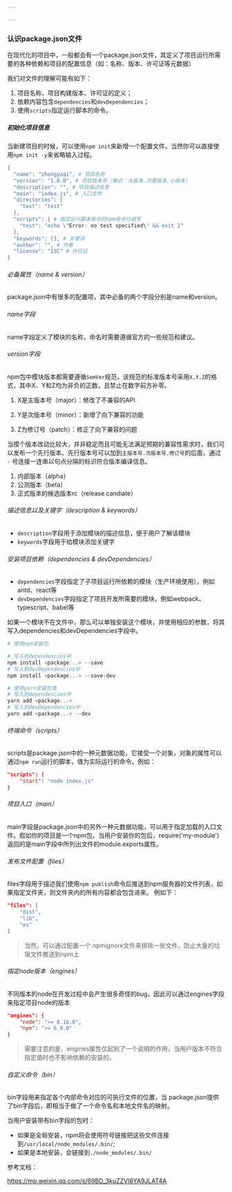 ```yaml
---

---
```


### 认识package.json文件

在现代化的项目中，一般都会有一个package.json文件，其定义了项目运行所需要的各种依赖和项目的配置信息（如：名称、版本、许可证等元数据）

我们对文件的理解可能有如下：
1. 项目名称、项目构建版本、许可证的定义；
2. 依赖内容包含`dependencies`和`devDependencies`；
3. 使用`scripts`指定运行脚本的命令。

##### 初始化项目信息

当新建项目的时候，可以使用`npm init`来新增一个配置文件。当然你可以直接使用`npm init -y`来省略输入过程。

```powershell
{
  "name": "zhangyaqi", # 项目名称
  "version": "1.0.0", # 项目版本号（格式：大版本.次要版本.小版本）
  "description": "", # 项目描述信息
  "main": "index.js", # 入口文件
  "directories": {
    "test": "test"
  },
  "scripts": { # 指定运行脚本命令的npm命令行缩写
    "test": "echo \"Error: no test specified\" && exit 1"
  },
  "keywords": [], # 关键词
  "author": "", # 作者
  "license": "ISC" # 许可证
}
```

###### 必备属性（name & version）

package.json中有很多的配置项，其中必备的两个字段分别是name和version。

###### name字段

name字段定义了模块的名称，命名时需要遵循官方的一些规范和建议。

###### version字段

npm包中模块版本都需要遵循`SemVer`规范，该规范的标准版本号采用`X.Y.Z`的格式，其中X、Y和Z均为非负的正数，且禁止在数字前方补零。

1. X是主版本号（major）：修改了不兼容的API

2. Y是次版本号（minor）：新增了向下兼容的功能

3. Z为修订号（patch）：修正了向下兼容的问题

当摸个版本改动比较大，并非稳定而且可能无法满足预期的兼容性需求时，我们可以发布一个先行版本。先行版本号可以加到`主版本号.次版本号.修订号`的后面，通过 `-` 号连接一连串以句点分隔的标识符合版本编译信息。
1. 内部版本（alpha）
2. 公测版本（beta）
3. 正式版本的候选版本rc（release candiate）
   
###### 描述信息以及关键字（description & keywords）

- `description`字段用于添加模块的描述信息，便于用户了解该模块
- `keywords`字段用于给模块添加关键字

###### 安装项目依赖（dependencies & devDependencies）

- `dependencies`字段指定了子项目运行所依赖的模块（生产环境使用），例如antd、react等
- `devDependencies`字段指定了项目开发所需要的模块，例如webpack、typescript、babel等

如果一个模块不在文件中，那么可以单独安装这个模块，并使用相应的参数，将其写入dependencies和devDependencies字段中。
```powershell
# 使用npm安装包

# 写入到dependencies中
npm install <package...> --save 
# 写入到devDependencies中
npm install <package...> --save-dev

# 使用yarn安装包类
# 写入到dependencies中
yarn add <package...> 
# 写入到devDependencies中
yarn add <package...> --dev
```

###### 终端命令（scripts）
scripts是package.json中的一种元数据功能，它接受一个对象，对象的属性可以通过`npm run`运行的脚本，值为实际运行的命令。例如：
```json
"scripts": {
	"start": "node index.js"
}
```

###### 项目入口（main）

main字段是package.json中的另外一种元数据功能，可以用于指定加载的入口文件。假如你的项目是一个npm包，当用户安装你的包后，require('my-module')返回的是main字段中所列出文件的module.exports属性。

###### 发布文件配置（files）

files字段用于描述我们使用`npm publish`命令后推送到npm服务器的文件列表，如果指定文件夹，则文件夹内的所有内容都会包含进来。
例如下：
```json
"files": [
	"dist",
	"lib",
	"es"
]
```
> 当然，可以通过配置一个.npmignore文件来排除一些文件，防止大量的垃圾文件推送到npm上

###### 指定node版本（engines）

不同版本的node在开发过程中会产生很多奇怪的bug，因此可以通过engines字段来指定项目node的版本

```json
"engines": {
	"node": ">= 8.16.0",
	"npm": ">= 6.9.0"
}
```

> 需要注意的是，engines属性仅起到了一个说明的作用，当用户版本不符合指定值时也不影响依赖的安装的。

###### 自定义命令（bin）

bin字段用来指定各个内部命令对应的可执行文件的位置，当 package.json提供了bin字段后，即相当于做了一个命令名和本地文件名的映射。

当用户安装带有bin字段的包时：
- 如果是全局安装，npm将会使用符号链接把这些文件连接到`/usr/local/node_modules/.bin/`;
- 如果是本地安装，会链接到`./node_modules/.bin/`


参考文档：

https://mp.weixin.qq.com/s/69BD_3kuZZVl8YA9JLAT4A